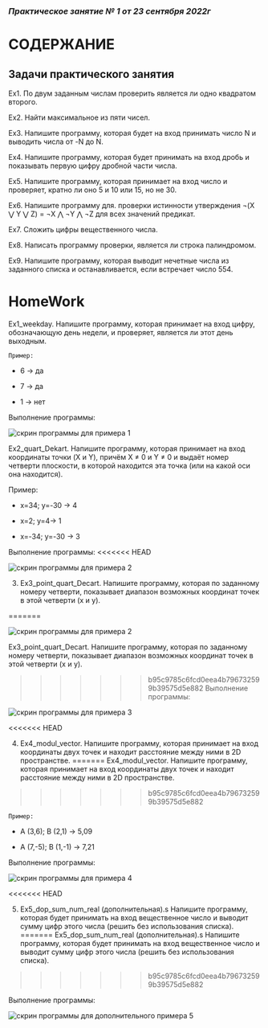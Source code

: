 ### *Практическое занятие № 1 от 23 сентября 2022г*

# СОДЕРЖАНИЕ

## Задачи практического занятия

Ex1. По двум заданным числам проверить является ли одно квадратом второго.

Ex2. Найти максимальное из пяти чисел.

Ex3. Напишите программу, которая будет на вход принимать число N и выводить числа от -N до N.

Ex4. Напишите программу, которая будет принимать на вход дробь и показывать первую цифру дробной части числа.

Ex5. Напишите программу, которая принимает на вход число и проверяет, кратно ли оно 5 и 10 или 15, но не 30.

Ex6. Напишите программу для. проверки истинности утверждения ¬(X ⋁ Y ⋁ Z) = ¬X ⋀ ¬Y ⋀ ¬Z для всех значений предикат.

Ex7. Сложить цифры вещественного числа.

Ex8. Написать программу проверки, является ли строка палиндромом.

Ex9. Напишите программу, которая выводит нечетные числа из заданного списка и останавливается, если встречает число 554.

# HomeWork

Ex1_weekday. Напишите программу, которая принимает на вход цифру, обозначающую день недели, и проверяет, является ли этот день выходным.

    Пример:

- 6 -> да

- 7 -> да

- 1 -> нет

Выполнение программы:

![скрин программы для примера 1](Ex1_weekday.png)

Ex2_quart_Dekart. Напишите программу, которая принимает на вход координаты точки (X и Y), причём X ≠ 0 и Y ≠ 0 и выдаёт номер четверти плоскости, в которой находится эта точка (или на какой оси она находится).

   Пример:

- x=34; y=-30 -> 4

- x=2; y=4-> 1

- x=-34; y=-30 -> 3

Выполнение программы:
<<<<<<< HEAD

![скрин программы для примера 2](Ex2_quart_Dekart.png)


3. Ex3_point_quart_Decart. Напишите программу, которая по заданному номеру четверти, показывает диапазон возможных координат точек в этой четверти (x и y).

=======

![скрин программы для примера 2](Ex2_quart_Dekart.png)

Ex3_point_quart_Decart. Напишите программу, которая по заданному номеру четверти, показывает диапазон возможных координат точек в этой четверти (x и y).

>>>>>>> b95c9785c6fcd0eea4b796732599b39575d5e882
Выполнение программы:

![скрин программы для примера 3](Ex3_point_quart_Dekart.png)

<<<<<<< HEAD

4. Ex4_modul_vector. Напишите программу, которая принимает на вход координаты двух точек и находит расстояние между ними в 2D пространстве.
=======
Ex4_modul_vector. Напишите программу, которая принимает на вход координаты двух точек и находит расстояние между ними в 2D пространстве.
>>>>>>> b95c9785c6fcd0eea4b796732599b39575d5e882

    Пример:

- A (3,6); B (2,1) -> 5,09

- A (7,-5); B (1,-1) -> 7,21

Выполнение программы:

![скрин программы для примера 4](Ex4_modul_vector.png)

<<<<<<< HEAD

5. Ex5_dop_sum_num_real (дополнительная).s Напишите программу, которая будет принимать на вход вещественное число и выводит сумму цифр этого числа (решить без использования списка).
=======
Ex5_dop_sum_num_real (дополнительная).s Напишите программу, которая будет принимать на вход вещественное число и выводит сумму цифр этого числа (решить без использования списка).
>>>>>>> b95c9785c6fcd0eea4b796732599b39575d5e882

Выполнение программы:

![скрин программы для дополнительного примера 5](Ex5_dop_sum_num_real.png)
